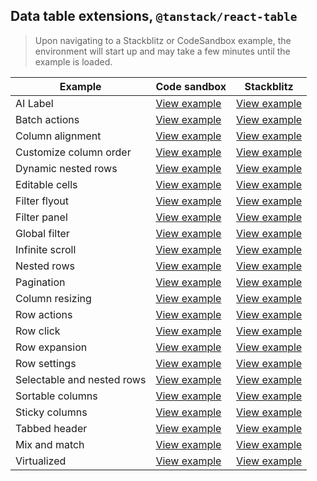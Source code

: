 ## Data table extensions, `@tanstack/react-table`

> Upon navigating to a Stackblitz or CodeSandbox example, the environment will
> start up and may take a few minutes until the example is loaded.

| Example                    | Code sandbox                                                                                                                | Stackblitz                                                                                                                |
| -------------------------- | --------------------------------------------------------------------------------------------------------------------------- | ------------------------------------------------------------------------------------------------------------------------- |
| AI Label                   | [View example](https://codesandbox.io/s/github/carbon-design-system/tanstack-carbon/tree/main/react/ai-label)               | [View example](https://stackblitz.com/github/carbon-design-system/tanstack-carbon/tree/main/react/ai-label)               |
| Batch actions              | [View example](https://codesandbox.io/s/github/carbon-design-system/tanstack-carbon/tree/main/react/batch-actions)          | [View example](https://stackblitz.com/github/carbon-design-system/tanstack-carbon/tree/main/react/batch-actions)          |
| Column alignment           | [View example](https://codesandbox.io/s/github/carbon-design-system/tanstack-carbon/tree/main/react/column-alignment)       | [View example](https://stackblitz.com/github/carbon-design-system/tanstack-carbon/tree/main/react/column-alignment)       |
| Customize column order     | [View example](https://codesandbox.io/s/github/carbon-design-system/tanstack-carbon/tree/main/react/customizeColumns)       | [View example](https://stackblitz.com/github/carbon-design-system/tanstack-carbon/tree/main/react/customizeColumns)       |
| Dynamic nested rows        | [View example](https://codesandbox.io/s/github/carbon-design-system/tanstack-carbon/tree/main/react/dynamic-nested-rows)    | [View example](https://stackblitz.com/github/carbon-design-system/tanstack-carbon/tree/main/react/dynamic-nested-rows)    |
| Editable cells             | [View example](https://codesandbox.io/s/github/carbon-design-system/tanstack-carbon/tree/main/react/editableCells)          | [View example](https://stackblitz.com/github/carbon-design-system/tanstack-carbon/tree/main/react/editableCells)          |
| Filter flyout              | [View example](https://codesandbox.io/s/github/carbon-design-system/tanstack-carbon/tree/main/react/filterFlyout)           | [View example](https://stackblitz.com/github/carbon-design-system/tanstack-carbon/tree/main/react/filterFlyout)           |
| Filter panel               | [View example](https://codesandbox.io/s/github/carbon-design-system/tanstack-carbon/tree/main/react/filterPanel)            | [View example](https://stackblitz.com/github/carbon-design-system/tanstack-carbon/tree/main/react/filterPanel)            |
| Global filter              | [View example](https://codesandbox.io/s/github/carbon-design-system/tanstack-carbon/tree/main/react/globalFilter)           | [View example](https://stackblitz.com/github/carbon-design-system/tanstack-carbon/tree/main/react/globalFilter)           |
| Infinite scroll            | [View example](https://codesandbox.io/s/github/carbon-design-system/tanstack-carbon/tree/main/react/infiniteScroll)         | [View example](https://stackblitz.com/github/carbon-design-system/tanstack-carbon/tree/main/react/infiniteScroll)         |
| Nested rows                | [View example](https://codesandbox.io/s/github/carbon-design-system/tanstack-carbon/tree/main/react/nestedRows)             | [View example](https://stackblitz.com/github/carbon-design-system/tanstack-carbon/tree/main/react/nestedRows)             |
| Pagination                 | [View example](https://codesandbox.io/s/github/carbon-design-system/tanstack-carbon/tree/main/react/pagination)             | [View example](https://stackblitz.com/github/carbon-design-system/tanstack-carbon/tree/main/react/pagination)             |
| Column resizing            | [View example](https://codesandbox.io/s/github/carbon-design-system/tanstack-carbon/tree/main/react/resizing)               | [View example](https://stackblitz.com/github/carbon-design-system/tanstack-carbon/tree/main/react/resizing)               |
| Row actions                | [View example](https://codesandbox.io/s/github/carbon-design-system/tanstack-carbon/tree/main/react/row-actions)            | [View example](https://stackblitz.com/github/carbon-design-system/tanstack-carbon/tree/main/react/row-actions)            |
| Row click                  | [View example](https://codesandbox.io/s/github/carbon-design-system/tanstack-carbon/tree/main/react/row-click)              | [View example](https://stackblitz.com/github/carbon-design-system/tanstack-carbon/tree/main/react/row-click)              |
| Row expansion              | [View example](https://codesandbox.io/s/github/carbon-design-system/tanstack-carbon/tree/main/react/rowExpansion)           | [View example](https://stackblitz.com/github/carbon-design-system/tanstack-carbon/tree/main/react/rowExpansion)           |
| Row settings               | [View example](https://codesandbox.io/s/github/carbon-design-system/tanstack-carbon/tree/main/react/row-settings)           | [View example](https://stackblitz.com/github/carbon-design-system/tanstack-carbon/tree/main/react/row-settings)           |
| Selectable and nested rows | [View example](https://codesandbox.io/s/github/carbon-design-system/tanstack-carbon/tree/main/react/selectable-nested-rows) | [View example](https://stackblitz.com/github/carbon-design-system/tanstack-carbon/tree/main/react/selectable-nested-rows) |
| Sortable columns           | [View example](https://codesandbox.io/s/github/carbon-design-system/tanstack-carbon/tree/main/react/sortable)               | [View example](https://stackblitz.com/github/carbon-design-system/tanstack-carbon/tree/main/react/sortable)               |
| Sticky columns             | [View example](https://codesandbox.io/s/github/carbon-design-system/tanstack-carbon/tree/main/react/sticky-columns)         | [View example](https://stackblitz.com/github/carbon-design-system/tanstack-carbon/tree/main/react/sticky-columns)         |
| Tabbed header              | [View example](https://codesandbox.io/s/github/carbon-design-system/tanstack-carbon/tree/main/react/tabbed-header)          | [View example](https://stackblitz.com/github/carbon-design-system/tanstack-carbon/tree/main/react/tabbed-header)          |
| Mix and match              | [View example](https://codesandbox.io/s/github/carbon-design-system/tanstack-carbon/tree/main/react/mix-and-match)          | [View example](https://stackblitz.com/github/carbon-design-system/tanstack-carbon/tree/main/react/mix-and-match)          |
| Virtualized                | [View example](https://codesandbox.io/s/github/carbon-design-system/tanstack-carbon/tree/main/react/virtual)                | [View example](https://stackblitz.com/github/carbon-design-system/tanstack-carbon/tree/main/react/virtual)                |
